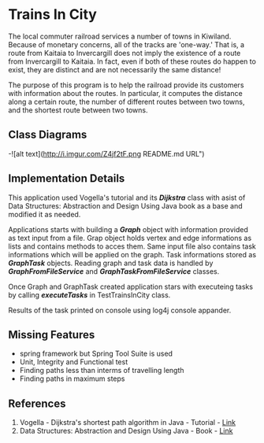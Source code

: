 Trains In City
===================
The local commuter railroad services a number of towns in Kiwiland. Because of monetary concerns, all of the tracks are 'one-way.' That is, a route from Kaitaia to Invercargill does not imply the existence of a route from Invercargill to Kaitaia. In fact, even if both of these routes do happen to exist, they are distinct and are not necessarily the same distance!

The purpose of this program is to help the railroad provide its customers with information about the routes. In particular, it computes the distance along a certain route, the number of different routes between two towns, and the shortest route between two towns.

Class Diagrams
-------------
-![alt text](http://i.imgur.com/Z4jf2tF.png README.md URL")

Implementation Details
-------------
This application used Vogella's tutorial and its ***Dijkstra*** class with asist of Data Structures: Abstraction and Design Using Java book as a base and modified it as needed.

Applications starts with building a ***Graph*** object with information provided as text input from a file. Grap object holds vertex and edge informations as lists and contains methods to acces them. Same input file also contains task informations which will be applied on the graph. Task informations stored as ***GraphTask*** objects. Reading graph and task data is handled by ***GraphFromFileService*** and ***GraphTaskFromFileService*** classes.

Once Graph and GraphTask created application stars with executeing tasks by calling ***executeTasks*** in TestTrainsInCity class.

Results of the task printed on console using log4j console appander.

Missing Features 
-------------

* spring framework but Spring Tool Suite is used
* Unit, Integrity and Functional test
* Finding paths less than interms of travelling length
* Finding paths in maximum steps

References
-------------

 1. Vogella - Dijkstra's shortest path algorithm in Java - Tutorial - [Link](http://www.vogella.com/tutorials/JavaAlgorithmsDijkstra/article.html#algorithm_implementation)
 2. Data Structures: Abstraction and Design Using Java - Book - [Link](http://www.amazon.com/Data-Structures-Abstraction-Design-Using/dp/0470128704)

